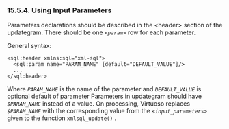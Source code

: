 <div id="usinginparams" class="section">

<div class="titlepage">

<div>

<div>

### 15.5.4. Using Input Parameters

</div>

</div>

</div>

Parameters declarations should be described in the \<header\> section of
the updategram. There should be one *`<param>`* row for each parameter.

General syntax:

``` programlisting
<sql:header xmlns:sql="xml-sql">
  <sql:param name="PARAM_NAME" [default="DEFAULT_VALUE"]/>
  ...
</sql:header>
```

Where *`PARAM_NAME`* is the name of the parameter and *`DEFAULT_VALUE`*
is optional default of parameter Parameters in updategram should have
*`$PARAM_NAME`* instead of a value. On processing, Virtuoso replaces
*`$PARAM_NAME`* with the corresponding value from the
*`<input_parameters>`* given to the function `xmlsql_update()` .

</div>

